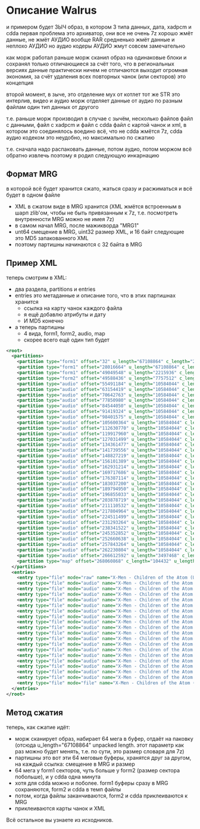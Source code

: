 # Описание Walrus

и примером будет ЗЫЧ образ, в котором 3 типа данных, дата, xadpcm и cdda
первая проблема это архиватор, они все не очень
7z хорошо жмёт данные, не жмёт АУДИО вообще
RAR средненько жмёт данные и неплохо АУДИО
но аудио кодеры АУДИО жмут совсем замечательно

как морж работал раньше
морж сканил образ на одинаковые блоки и сохранял только отличающиеся
за счёт того, что в региональных версиях данные практически ничем не отличаются
выходит огромная экономия, за счёт удаления всех повторных чанок (или секторов)
это концепция

второй момент, в зыче, это отделение мух от котлет
тот же STR это интерлив, видео и аудио
морж отделяет данные от аудио по разным файлам
один тип данных от другого

т.е. раньше морж производил в случае с зычём, несколько файлов
файл с данными, файл с xadpcm и  файл с cdda 
файл с картой чанок и xml, в котором это соединялось воедино
всё, что не cdda жмётся 7z, cdda аудио кодеком
это неудобно, но максимально по сжатию

т.е. сначала надо распаковать данные, потом аудио, потом моржом всё обратно извлечь 
поэтому я родил следующую инкарнацию

## Формат MRG

в которой всё будет хранится сжато, жаться сразу и расжиматься
и всё будет в одном файле

- XML в сжатом виде в MRG хранится (XML жмётся встроенным в шарп zlib'ом, чтобы не быть привязанным к 7z, т.е. посмотреть внутренности MRG можно не имея 7z)
- в самом начал MRG, после мажикворда "MRG1"
- unt64 смещение в MRG, uint32 размер XML, и 16 байт следующие это MD5 запакованного XML
- поэтому партишны начинаются с 32 байта в MRG

## Пример XML

теперь смотрим в XML:
- два раздела, partitions и entries
- entries это метаданные и описание того, что в этих партишнах хранится
    - ссылка на карту чанок каждого файла
    - я ещё добавлю атрибуты и дату
    - И MD5 конечно
- а теперь партишны
    - 4 вида, form1, form2, audio, map
    - скорее всего ещё один тип будет

```xml
<root>
  <partitions>
    <partition type="form1" offset="32" u_length="67108864" c_length="28016632" />
    <partition type="form1" offset="28016664" u_length="67108864" c_length="21032884" />
    <partition type="form1" offset="49049548" u_length="2215936" c_length="538888" />
    <partition type="form2" offset="49588436" u_length="7757512" c_length="5902748" />
    <partition type="audio" offset="55491184" u_length="10584044" c_length="7663235" />
    <partition type="audio" offset="63154419" u_length="10584044" c_length="7488344" />
    <partition type="audio" offset="70642763" u_length="10584044" c_length="7208217" />
    <partition type="audio" offset="77850980" u_length="10584044" c_length="6693070" />
    <partition type="audio" offset="84544050" u_length="10584044" c_length="6875274" />
    <partition type="audio" offset="91419324" u_length="10584044" c_length="6982251" />
    <partition type="audio" offset="98401575" u_length="10584044" c_length="7198789" />
    <partition type="audio" offset="105600364" u_length="10584044" c_length="7030406" />
    <partition type="audio" offset="112630770" u_length="10584044" c_length="7287190" />
    <partition type="audio" offset="119917960" u_length="10584044" c_length="7113539" />
    <partition type="audio" offset="127031499" u_length="10584044" c_length="7329978" />
    <partition type="audio" offset="134361477" u_length="10584044" c_length="7378079" />
    <partition type="audio" offset="141739556" u_length="10584044" c_length="7087663" />
    <partition type="audio" offset="148827219" u_length="10584044" c_length="7274170" />
    <partition type="audio" offset="156101389" u_length="10584044" c_length="6829825" />
    <partition type="audio" offset="162931214" u_length="10584044" c_length="6786472" />
    <partition type="audio" offset="169717686" u_length="10584044" c_length="6669428" />
    <partition type="audio" offset="176387114" u_length="10584044" c_length="6650086" />
    <partition type="audio" offset="183037200" u_length="10584044" c_length="6757750" />
    <partition type="audio" offset="189794950" u_length="10584044" c_length="7060083" />
    <partition type="audio" offset="196855033" u_length="10584044" c_length="7023686" />
    <partition type="audio" offset="203878719" u_length="10584044" c_length="7231813" />
    <partition type="audio" offset="211110532" u_length="10584044" c_length="6694432" />
    <partition type="audio" offset="217804964" u_length="10584044" c_length="6706535" />
    <partition type="audio" offset="224511499" u_length="10584044" c_length="6781765" />
    <partition type="audio" offset="231293264" u_length="10584044" c_length="7048258" />
    <partition type="audio" offset="238341522" u_length="10584044" c_length="7011330" />
    <partition type="audio" offset="245352852" u_length="10584044" c_length="7307786" />
    <partition type="audio" offset="252660638" u_length="10584044" c_length="5182626" />
    <partition type="audio" offset="257843264" u_length="10584044" c_length="4387540" />
    <partition type="audio" offset="262230804" u_length="10584044" c_length="4381788" />
    <partition type="audio" offset="266612592" u_length="3497468" c_length="1448276" />
    <partition type="map" offset="268060868" c_length="104432" u_length="1896128" />
  </partitions>
  <entries>
    <entry type="file" mode="raw" name="X-Men - Children of the Atom (USA) (Track 01).bin" length="194239920" map_offset="0" map_length="1321360" />
    <entry type="file" mode="audio" name="X-Men - Children of the Atom (USA) (Track 02).bin" length="21511392" map_offset="1321360" map_length="36584" />
    <entry type="file" mode="audio" name="X-Men - Children of the Atom (USA) (Track 03).bin" length="12449136" map_offset="1357944" map_length="21172" />
    <entry type="file" mode="audio" name="X-Men - Children of the Atom (USA) (Track 04).bin" length="1164240" map_offset="1379116" map_length="1980" />
    <entry type="file" mode="audio" name="X-Men - Children of the Atom (USA) (Track 05).bin" length="1432368" map_offset="1381096" map_length="2436" />
    <entry type="file" mode="audio" name="X-Men - Children of the Atom (USA) (Track 06).bin" length="1171296" map_offset="1383532" map_length="1992" />
    <entry type="file" mode="audio" name="X-Men - Children of the Atom (USA) (Track 07).bin" length="20728176" map_offset="1385524" map_length="35252" />
    <entry type="file" mode="audio" name="X-Men - Children of the Atom (USA) (Track 08).bin" length="25342800" map_offset="1420776" map_length="43100" />
    <entry type="file" mode="audio" name="X-Men - Children of the Atom (USA) (Track 09).bin" length="23726976" map_offset="1463876" map_length="40352" />
    <entry type="file" mode="audio" name="X-Men - Children of the Atom (USA) (Track 10).bin" length="24209136" map_offset="1504228" map_length="41172" />
    <entry type="file" mode="audio" name="X-Men - Children of the Atom (USA) (Track 11).bin" length="20831664" map_offset="1545400" map_length="35428" />
    <entry type="file" mode="audio" name="X-Men - Children of the Atom (USA) (Track 12).bin" length="20119008" map_offset="1580828" map_length="34216" />
    <entry type="file" mode="audio" name="X-Men - Children of the Atom (USA) (Track 13).bin" length="25580352" map_offset="1615044" map_length="43504" />
    <entry type="file" mode="audio" name="X-Men - Children of the Atom (USA) (Track 14).bin" length="19999056" map_offset="1658548" map_length="34012" />
    <entry type="file" mode="audio" name="X-Men - Children of the Atom (USA) (Track 15).bin" length="21770112" map_offset="1692560" map_length="37024" />
    <entry type="file" mode="audio" name="X-Men - Children of the Atom (USA) (Track 16).bin" length="21464352" map_offset="1729584" map_length="36504" />
    <entry type="file" mode="audio" name="X-Men - Children of the Atom (USA) (Track 17).bin" length="22701504" map_offset="1766088" map_length="38608" />
    <entry type="file" mode="audio" name="X-Men - Children of the Atom (USA) (Track 18).bin" length="21593712" map_offset="1804696" map_length="36724" />
    <entry type="file" mode="audio" name="X-Men - Children of the Atom (USA) (Track 19).bin" length="32163600" map_offset="1841420" map_length="54700" />
    <entry type="file" mode="file" name="X-Men - Children of the Atom (USA).cue" length="2433" map_offset="1896120" map_length="8" />
  </entries>
</root>
```

## Метод сжатия

теперь, как сжатие идёт:
- морж сканирует образ, набирает 64 мега в буфер, отдаёт на паковку (отсюда u_length="67108864" unpacked length. этот параметр как раз можно будет менять, т.е. по сути, это размер словаря для 7z)
- партишны это вот эти 64 меговые буферы, хранятся друг за другом, на каждый ссылка: смещение в MRG и размер
- 64 мега у form1 секторов, чуть больше у form2 (размер сектора побольше), и у cdda одна минута
- хотя для cdda можно и поболее. form1 буферы сразу в MRG сохраняются, form2 и cdda в темп файлы
- потом, когда файлы заканчиваются, form2 и cdda приклеиваются к MRG
- приклеиваются карты чанок и XML


Всё остальное вы узнаете из исходников.
